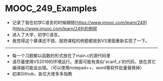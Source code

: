 # MOOC_249_Examples
* 记录了我在初学C语言的时候跟随[https://www.imooc.com/learn/249](https://www.imooc.com/learn/249)的例程
* 进入了大学，初学C语言。
* 我觉得这个慕课还不错，就把课程的例题都放到VS里面重新实现了一下。
---
+ 每一个习题都以函数的形式放在了main.c的源代码里
+ 请尽量使用VS2019的环境运行。里面可能有类似'scanf_s'的代码，放在其它编译器可能会出错。（可以使用notepad++、word等软件批量替换掉）
+ 初来Github，各位大佬多多指教
